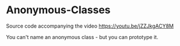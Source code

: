 # Anonymous-Classes
Source code accompanying the video https://youtu.be/jZZJkgACY8M

You can't name an anonymous class - but you can prototype it.
